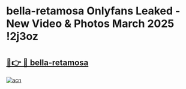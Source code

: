# bella-retamosa Onlyfans Leaked - New Video & Photos March 2025 !2j3oz

# <h2><a href="https://tbbadr.iuczelnia.edu.pl?title=bella-retamosa&ref=2j3oz">🔗👉 🔴 bella-retamosa</a></h2>

[![acn](https://github.com/user-attachments/assets/0f9c940e-d8b0-45ae-aac7-cd30a18b3e1c)](https://tbbadr.iuczelnia.edu.pl?title=bella-retamosa&ref=2j3oz)

